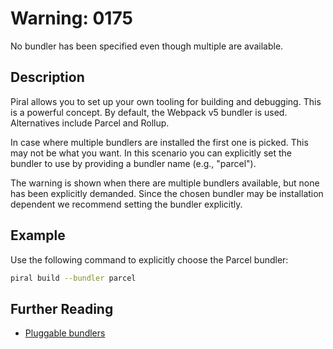 # Warning: 0175

No bundler has been specified even though multiple are available.

## Description

Piral allows you to set up your own tooling for building and debugging. This
is a powerful concept. By default, the Webpack v5 bundler is used.
Alternatives include Parcel and Rollup.

In case where multiple bundlers are installed the first one is picked. This
may not be what you want. In this scenario you can explicitly set the bundler
to use by providing a bundler name (e.g., "parcel").

The warning is shown when there are multiple bundlers available, but none has
been explicitly demanded. Since the chosen bundler may be installation
dependent we recommend setting the bundler explicitly.

## Example

Use the following command to explicitly choose the Parcel bundler:

```sh
piral build --bundler parcel
```

## Further Reading

 - [Pluggable bundlers](https://docs.piral.io/concepts/T02-bundlers)
